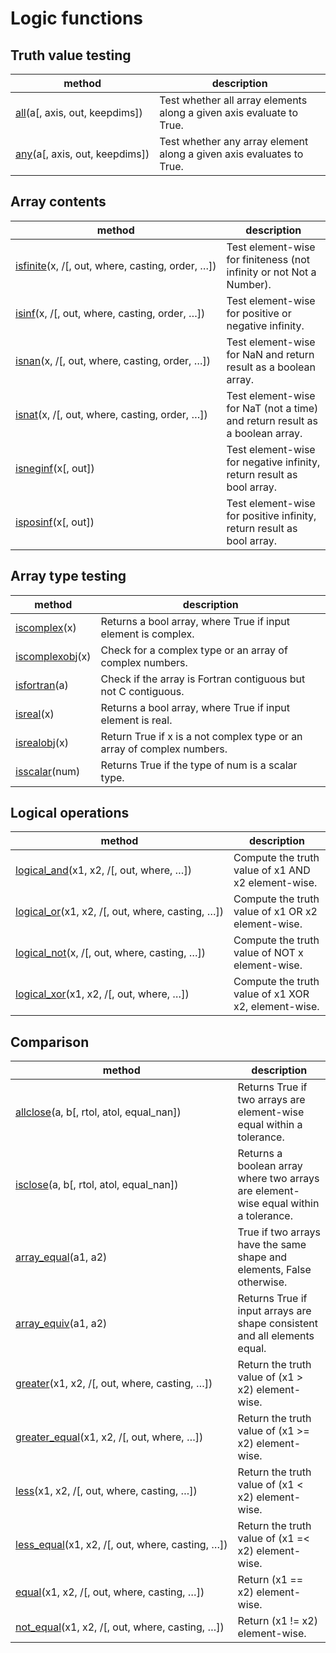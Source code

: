 # Logic functions

## Truth value testing

method | description
---|---
[all](generated/numpy.all.html#numpy.all)(a[, axis, out, keepdims]) | Test whether all array elements along a given axis evaluate to True.
[any](generated/numpy.any.html#numpy.any)(a[, axis, out, keepdims]) | Test whether any array element along a given axis evaluates to True.

## Array contents

method | description
---|---
[isfinite](generated/numpy.isfinite.html#numpy.isfinite)(x, /[, out, where, casting, order, …]) | Test element-wise for finiteness (not infinity or not Not a Number).
[isinf](generated/numpy.isinf.html#numpy.isinf)(x, /[, out, where, casting, order, …]) | Test element-wise for positive or negative infinity.
[isnan](generated/numpy.isnan.html#numpy.isnan)(x, /[, out, where, casting, order, …]) | Test element-wise for NaN and return result as a boolean array.
[isnat](generated/numpy.isnat.html#numpy.isnat)(x, /[, out, where, casting, order, …]) | Test element-wise for NaT (not a time) and return result as a boolean array.
[isneginf](generated/numpy.isneginf.html#numpy.isneginf)(x[, out]) | Test element-wise for negative infinity, return result as bool array.
[isposinf](generated/numpy.isposinf.html#numpy.isposinf)(x[, out]) | Test element-wise for positive infinity, return result as bool array.

## Array type testing

method | description
---|---
[iscomplex](generated/numpy.iscomplex.html#numpy.iscomplex)(x) | Returns a bool array, where True if input element is complex.
[iscomplexobj](generated/numpy.iscomplexobj.html#numpy.iscomplexobj)(x) | Check for a complex type or an array of complex numbers.
[isfortran](generated/numpy.isfortran.html#numpy.isfortran)(a) | Check if the array is Fortran contiguous but not C contiguous.
[isreal](generated/numpy.isreal.html#numpy.isreal)(x) | Returns a bool array, where True if input element is real.
[isrealobj](generated/numpy.isrealobj.html#numpy.isrealobj)(x) | Return True if x is a not complex type or an array of complex numbers.
[isscalar](generated/numpy.isscalar.html#numpy.isscalar)(num) | Returns True if the type of num is a scalar type.

## Logical operations

method | description
---|---
[logical_and](generated/numpy.logical_and.html#numpy.logical_and)(x1, x2, /[, out, where, …]) | Compute the truth value of x1 AND x2 element-wise.
[logical_or](generated/numpy.logical_or.html#numpy.logical_or)(x1, x2, /[, out, where, casting, …]) | Compute the truth value of x1 OR x2 element-wise.
[logical_not](generated/numpy.logical_not.html#numpy.logical_not)(x, /[, out, where, casting, …]) | Compute the truth value of NOT x element-wise.
[logical_xor](generated/numpy.logical_xor.html#numpy.logical_xor)(x1, x2, /[, out, where, …]) | Compute the truth value of x1 XOR x2, element-wise.

## Comparison

method | description
---|---
[allclose](generated/numpy.allclose.html#numpy.allclose)(a, b[, rtol, atol, equal_nan]) | Returns True if two arrays are element-wise equal within a tolerance.
[isclose](generated/numpy.isclose.html#numpy.isclose)(a, b[, rtol, atol, equal_nan]) | Returns a boolean array where two arrays are element-wise equal within a tolerance.
[array_equal](generated/numpy.array_equal.html#numpy.array_equal)(a1, a2) | True if two arrays have the same shape and elements, False otherwise.
[array_equiv](generated/numpy.array_equiv.html#numpy.array_equiv)(a1, a2) | Returns True if input arrays are shape consistent and all elements equal.
[greater](generated/numpy.greater.html#numpy.greater)(x1, x2, /[, out, where, casting, …]) | Return the truth value of (x1 > x2) element-wise.
[greater_equal](generated/numpy.greater_equal.html#numpy.greater_equal)(x1, x2, /[, out, where, …]) | Return the truth value of (x1 >= x2) element-wise.
[less](generated/numpy.less.html#numpy.less)(x1, x2, /[, out, where, casting, …]) | Return the truth value of (x1 < x2) element-wise.
[less_equal](generated/numpy.less_equal.html#numpy.less_equal)(x1, x2, /[, out, where, casting, …]) | Return the truth value of (x1 =< x2) element-wise.
[equal](generated/numpy.equal.html#numpy.equal)(x1, x2, /[, out, where, casting, …]) | Return (x1 == x2) element-wise.
[not_equal](generated/numpy.not_equal.html#numpy.not_equal)(x1, x2, /[, out, where, casting, …]) | Return (x1 != x2) element-wise.